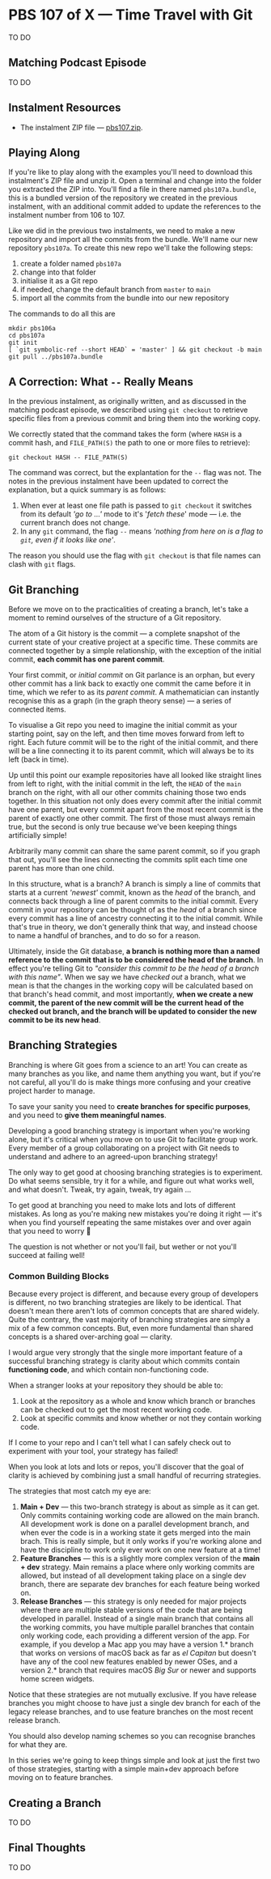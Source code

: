 # PBS 107 of X — Time Travel with Git

TO DO

## Matching Podcast Episode

TO DO

## Instalment Resources

* The instalment ZIP file — [pbs107.zip](https://github.com/bartificer/programming-by-stealth/raw/master/instalmentZips/pbs107.zip).

## Playing Along

If you're like to play along with the examples you'll need to download this instalment's ZIP file and unzip it. Open a terminal and change into the folder you extracted the ZIP into. You'll find a file in there named `pbs107a.bundle`, this is a bundled version of the repository we created in the previous instalment, with an additional commit added to update the references to the instalment number from 106 to 107.

Like we did in the previous two instalments, we need to make a new repository and import all the commits from the bundle. We'll name our new repository `pbs107a`. To create this new repo we'll take the following steps:

1. create a folder named `pbs107a`
2. change into that folder
3. initialise it as a Git repo
4. if needed, change the default branch from `master` to `main`
5. import all the commits from the bundle into our new repository

The commands to do all this are

```
mkdir pbs106a
cd pbs107a
git init
[ `git symbolic-ref --short HEAD` = 'master' ] && git checkout -b main
git pull ../pbs107a.bundle
```

## A Correction: What `--` Really Means

In the previous instalment, as originally written, and as discussed in the matching podcast episode, we described using `git checkout` to retrieve specific files from a previous commit and bring them into the working copy.

We correctly stated that the command takes the form (where `HASH` is a commit hash, and `FILE_PATH(S)` the path to one or more files to retrieve):

```
git checkout HASH -- FILE_PATH(S)
```

The command was correct, but the explantation for the `--` flag was not. The notes in the previous instalment have been updated to correct the explanation, but a quick summary is as follows:

1. When ever at least one file path is passed to `git checkout` it switches from its default *'go to ...'* mode to it's '*fetch these*' mode — i.e. the current branch does not change.
2. In any `git` command, the flag `--` means *'nothing from here on is a flag to `git`, even if it looks like one'*.

The reason you should use the flag with `git checkout` is that file names can clash with `git` flags.

## Git Branching

Before we move on to the practicalities of creating a branch, let's take a moment to remind ourselves of the structure of a Git repository.

The atom of a Git history is the commit — a complete snapshot of the current state of your creative project at a specific time. These commits are connected together by a simple relationship, with the exception of the initial commit, **each commit has one parent commit**.

Your first commit, or *initial commit* on Git parlance is an orphan, but every other commit has a link back to exactly one commit the came before it in time, which we refer to as its *parent commit*. A mathematician can instantly recognise this as a graph (in the graph theory sense) — a series of connected items.

To visualise a Git repo you need to imagine the initial commit as your starting point, say on the left, and then time moves forward from left to right. Each future commit will be to the right of the initial commit, and there will be a line connecting it to its parent commit, which will always be to its left (back in time).

Up until this point our example repositories have all looked like straight lines from left to right, with the initial commit in the left, the `HEAD` of the `main` branch on the right, with all our other commits chaining those two ends together. In this situation not only does every commit after the initial commit have one parent, but every commit apart from the most recent commit is the parent of exactly one other commit. The first of those must always remain true, but the second is only true because we've been keeping things artificially simple!

Arbitrarily many commit can share the same parent commit, so if you graph that out, you'll see the lines connecting the commits split each time one parent has more than one child.

In this structure, what is a branch? A branch is simply a line of commits that starts at a current *'newest'* commit, known as the *head* of the branch, and connects back through a line of parent commits to the initial commit. Every commit in your repository can be thought of as the *head* of a branch since every commit has a line of ancestry connecting it to the initial commit. While that's true in theory, we don't generally think that way, and instead choose to name a handful of branches, and to do so for a reason.

Ultimately, inside the Git database, **a branch is nothing more than a named reference to the commit that is to be considered the head of the branch**. In effect you're telling Git to *"consider this commit to be the head of a branch with this name"*. When we say we have *checked out* a branch, what we mean is that the changes in the working copy will be calculated based on that branch's head commit, and most importantly, **when we create a new commit, the parent of the new commit will be the current head of the checked out branch, and the branch will be updated to consider the new commit to be its new head**.

## Branching Strategies

Branching is where Git goes from a science to an art! You can create as many branches as you like, and name them anything you want, but if you're not careful, all you'll do is make things more confusing and your creative project harder to manage.

To save your sanity you need to **create branches for specific purposes**, and you need to **give them meaningful names**.

Developing a good branching strategy is important when you're working alone, but it's critical when you move on to use Git to facilitate group work. Every member of a group collaborating on a project with Git needs to understand and adhere to an agreed-upon branching strategy!

The only way to get good at choosing branching strategies is to experiment. Do what seems sensible, try it for a while, and figure out what works well, and what doesn't. Tweak, try again, tweak, try again …

To get good at branching you need to make lots and lots of different mistakes. As long as you're making new mistakes you're doing it right — it's when you find yourself repeating the same mistakes over and over again that you need to worry 🙂

The question is not whether or not you'll fail, but wether or not you'll succeed at failing well!

### Common Building Blocks

Because every project is different, and because every group of developers is different, no two branching strategies are likely to be identical. That doesn't mean there aren't lots of common concepts that are shared widely. Quite the contrary, the vast majority of branching strategies are simply a mix of a few common concepts. But, even more fundamental than shared concepts is a shared over-arching goal — clarity.

I would argue very strongly that the single more important feature of a successful branching strategy is clarity about which commits contain **functioning code**, and which contain non-functioning code. 

When a stranger looks at your repository they should be able to:

1. Look at the repository as a whole and know which branch or branches can be checked out to get the most recent working code.
2. Look at specific commits and know whether or not they contain working code.

If I come to your repo and I can't tell what I can safely check out to experiment with your tool, your strategy has failed!

When you look at lots and lots or repos, you'll discover that the goal of clarity is achieved by combining just a small handful of recurring strategies.

The strategies that most catch my eye are:

1. **Main + Dev** — this two-branch strategy is about as simple as it can get. Only commits containing working code are allowed on the main branch. All development work is done on a parallel development branch, and when ever the code is in a working state it gets merged into the main brach. This is really simple, but it only works if you're working alone and have the discipline to work only ever work on one new feature at a time!
2. **Feature Branches** — this is a slightly more complex version of the **main + dev** strategy. Main remains a place where only working commits are allowed, but instead of all development taking place on a single dev branch, there are separate dev branches for each feature being worked on.
3. **Release Branches** — this strategy is only needed for major projects where there are multiple stable versions of the code that are being developed in parallel. Instead of a single main branch that contains all the working commits, you have multiple parallel branches that contain only working code, each providing a different version of the app. For example, if you develop a Mac app you may have a version 1.* branch that works on versions of macOS back as far as *el Capitan* but doesn't have any of the cool new features enabled by newer OSes, and a version 2.* branch that requires macOS *Big Sur* or newer and supports home screen widgets.

Notice that these strategies are not mutually exclusive. If you have release branches you might choose to have just a single dev branch for each of the legacy release branches, and to use feature branches on the most recent release branch.

You should also develop naming schemes so you can recognise branches for what they are.

In this series we're going to keep things simple and look at just the first two of those strategies, starting with a simple main+dev approach before moving on to feature branches.

## Creating a Branch

TO DO

## Final Thoughts

TO DO